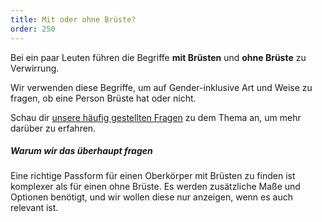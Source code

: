 ```yaml
---
title: Mit oder ohne Brüste?
order: 250
---
```


Bei ein paar Leuten führen die Begriffe **mit Brüsten** und **ohne Brüste** zu Verwirrung.

Wir verwenden diese Begriffe, um auf Gender-inklusive Art und Weise zu fragen, ob eine Person Brüste hat oder nicht.

<Tip>

Schau dir [unsere häufig gestellten Fragen](/docs/faq/breasts/) zu dem Thema an, um mehr darüber zu erfahren.

</Tip>

<Note>

##### Warum wir das überhaupt fragen

Eine richtige Passform für einen Oberkörper mit Brüsten zu finden ist komplexer als für einen ohne Brüste. 
Es werden zusätzliche Maße und Optionen benötigt, und wir wollen diese nur anzeigen, wenn es auch relevant ist.

</Note>
